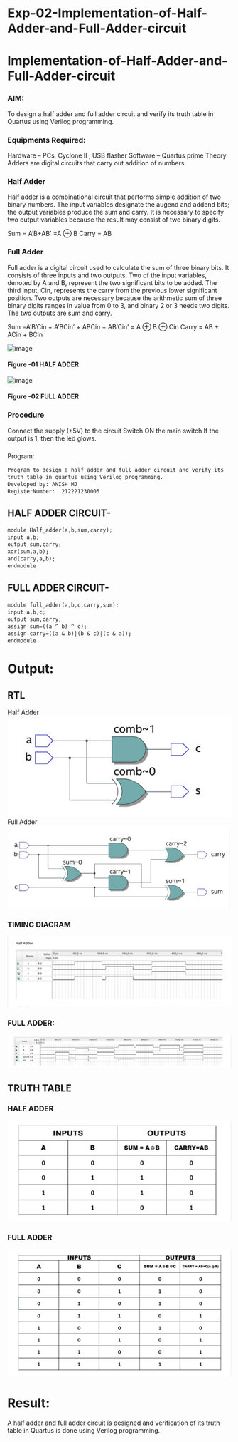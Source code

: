 # Exp-02-Implementation-of-Half-Adder-and-Full-Adder-circuit

# Implementation-of-Half-Adder-and-Full-Adder-circuit
### AIM:
To design a half adder and full adder circuit and verify its truth table in Quartus using Verilog programming.

### Equipments Required:
Hardware – PCs, Cyclone II , USB flasher
Software – Quartus prime
Theory
Adders are digital circuits that carry out addition of numbers.

### Half Adder
Half adder is a combinational circuit that performs simple addition of two binary numbers. The input variables designate the augend and addend bits; the output variables produce the sum and carry. It is necessary to specify two output variables because the result may consist of two binary digits.

Sum = A’B+AB’ =A ⊕ B Carry = AB

### Full Adder
Full adder is a digital circuit used to calculate the sum of three binary bits. It consists of three inputs and two outputs. Two of the input variables, denoted by A and B, represent the two significant bits to be added. The third input, Cin, represents the carry from the previous lower significant position. Two outputs are necessary because the arithmetic sum of three binary digits ranges in value from 0 to 3, and binary 2 or 3 needs two digits. The two outputs are sum and carry.

Sum =A’B’Cin + A’BCin’ + ABCin + AB’Cin’ = A ⊕ B ⊕ Cin Carry = AB + ACin + BCin

 ![image](https://user-images.githubusercontent.com/36288975/163552156-a13e5a56-c638-4110-97d9-8896907c8d25.png)

#### Figure -01 HALF ADDER 


![image](https://user-images.githubusercontent.com/36288975/163552057-b3547877-6d07-45b4-b7e0-bcfebfad9e1d.png)

#### Figure -02 FULL ADDER 

### Procedure

Connect the supply (+5V) to the circuit
Switch ON the main switch
If the output is 1, then the led glows.
### 
Program:
~~~
Program to design a half adder and full adder circuit and verify its truth table in quartus using Verilog programming.
Developed by: ANISH MJ
RegisterNumber:  212221230005
~~~
## HALF ADDER CIRCUIT-
~~~
module Half_adder(a,b,sum,carry);
input a,b;
output sum,carry;
xor(sum,a,b);
and(carry,a,b);
endmodule
~~~
## FULL ADDER CIRCUIT-
~~~
module full_adder(a,b,c,carry,sum);
input a,b,c;
output sum,carry;
assign sum=((a ^ b) ^ c);
assign carry=((a & b)|(b & c)|(c & a));
endmodule
~~~


# Output:

## RTL
Half Adder
![ani](half.jpg)
Full Adder
![ani](full.jpg)
 
### TIMING DIAGRAM
![ani](timehalf.jpg)

### FULL ADDER:
![ani](timefull.jpg)

## TRUTH TABLE
### HALF ADDER
![ani](truthhalf.jpg) 

### FULL ADDER
![ani](truthfull.jpg)
# Result:
A half adder and full adder circuit is designed and verification of its truth table in Quartus is done using Verilog programming.